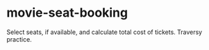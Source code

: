 # movie-seat-booking
Select seats, if available, and calculate total cost of tickets. Traversy practice.
